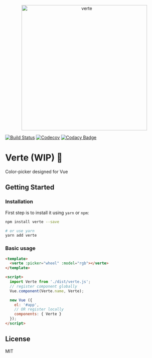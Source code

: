 <p align="center">
  <a href="https://baianat.github.io/verte/" target="_blank">
    <img width="400" alt="verte" src="https://baianat.github.io/verte/verte.png">
  </a>
</p>

[![Build Status](https://img.shields.io/travis/baianat/verte.svg?style=flat-square)](https://travis-ci.org/baianat/verte)
[![Codecov](https://img.shields.io/codecov/c/github/baianat/verte.svg?style=flat-square)](https://codecov.io/github/baianat/verte)
[![Codacy Badge](https://api.codacy.com/project/badge/Grade/32d598bdf1094532baf51ac7d89aebfd)](https://www.codacy.com/app/logaretm/verte?utm_source=github.com&amp;utm_medium=referral&amp;utm_content=baianat/verte&amp;utm_campaign=Badge_Grade)

# Verte (WIP) 🐛

Color-picker designed for Vue

## Getting Started

### Installation

First step is to install it using `yarn` or `npm`:

```bash
npm install verte --save

# or use yarn
yarn add verte
```

### Basic usage

```html {2,8,13}
<template>
  <verte :picker="wheel" :model="rgb"></verte>
</template>

<script>
  import Verte from './dist/verte.js';
  // register component globally
  Vue.component(Verte.name, Verte);

  new Vue ({
    el: '#app',
    // OR register locally
    components: { Verte }
  });
</script>

```

## License

MIT